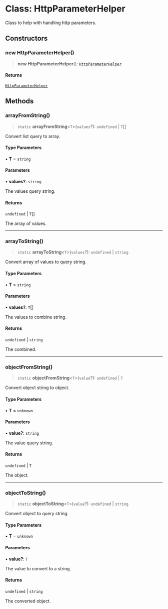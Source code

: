 # Class: HttpParameterHelper

Class to help with handling http parameters.

## Constructors

### new HttpParameterHelper()

> **new HttpParameterHelper**(): [`HttpParameterHelper`](HttpParameterHelper.md)

#### Returns

[`HttpParameterHelper`](HttpParameterHelper.md)

## Methods

### arrayFromString()

> `static` **arrayFromString**\<`T`\>(`values`?): `undefined` \| `T`[]

Convert list query to array.

#### Type Parameters

• **T** = `string`

#### Parameters

• **values?**: `string`

The values query string.

#### Returns

`undefined` \| `T`[]

The array of values.

***

### arrayToString()

> `static` **arrayToString**\<`T`\>(`values`?): `undefined` \| `string`

Convert array of values to query string.

#### Type Parameters

• **T** = `string`

#### Parameters

• **values?**: `T`[]

The values to combine string.

#### Returns

`undefined` \| `string`

The combined.

***

### objectFromString()

> `static` **objectFromString**\<`T`\>(`value`?): `undefined` \| `T`

Convert object string to object.

#### Type Parameters

• **T** = `unknown`

#### Parameters

• **value?**: `string`

The value query string.

#### Returns

`undefined` \| `T`

The object.

***

### objectToString()

> `static` **objectToString**\<`T`\>(`value`?): `undefined` \| `string`

Convert object to query string.

#### Type Parameters

• **T** = `unknown`

#### Parameters

• **value?**: `T`

The value to convert to a string.

#### Returns

`undefined` \| `string`

The converted object.
